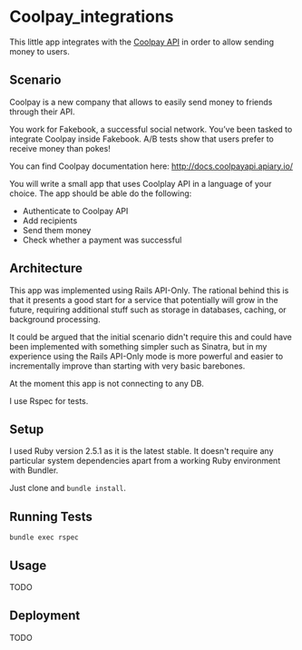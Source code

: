 # Coolpay_integrations
This little app integrates with the [Coolpay API](http://docs.coolpayapi.apiary.io/) in order to allow sending money to users.

## Scenario
Coolpay is a new company that allows to easily send money to friends through their API.

You work for Fakebook, a successful social network. You’ve been tasked to integrate Coolpay inside Fakebook. A/B tests show that users prefer to receive money than pokes!

You can find Coolpay documentation here: http://docs.coolpayapi.apiary.io/

You will write a small app that uses Coolplay API in a language of your choice. The app should be able do the following:

- Authenticate to Coolpay API
- Add recipients
- Send them money
- Check whether a payment was successful

## Architecture
This app was implemented using Rails API-Only. The rational behind this is that it presents a good start for a service that potentially will grow in the future, requiring additional stuff such as storage in databases, caching, or background processing.

It could be argued that the initial scenario didn't require this and could have been implemented with something simpler such as Sinatra, but in my experience using the Rails API-Only mode is more powerful and easier to incrementally improve than starting with very basic barebones.

At the moment this app is not connecting to any DB. 

I use Rspec for tests.

## Setup
I used Ruby version 2.5.1 as it is the latest stable.
It doesn't require any particular system dependencies apart from a working Ruby environment with Bundler.

Just clone and `bundle install`.

## Running Tests
```
bundle exec rspec
```

## Usage
TODO

## Deployment
TODO
